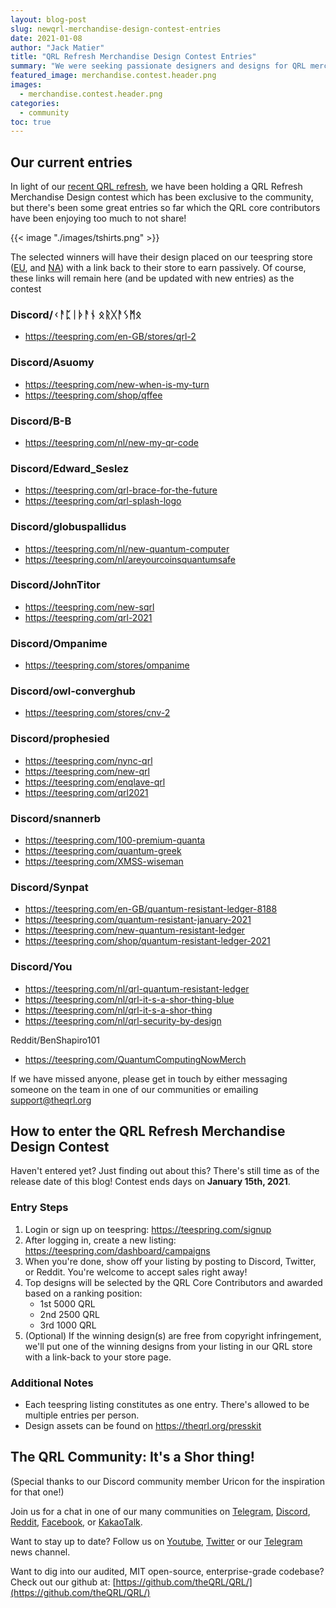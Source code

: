 ```yaml
---
layout: blog-post
slug: newqrl-merchandise-design-contest-entries
date: 2021-01-08
author: "Jack Matier"
title: "QRL Refresh Merchandise Design Contest Entries"
summary: "We were seeking passionate designers and designs for QRL merchandise and passion was delivered!"
featured_image: merchandise.contest.header.png
images:
  - merchandise.contest.header.png
categories:
  - community
toc: true
---
```


## Our current entries

In light of our [recent QRL refresh](/blog/new-qrl-website-and-logo-refresh-in-celebration-of-nists-approval-of-xmss/), we have been holding a QRL Refresh Merchandise Design contest which has been exclusive to the community, but there's been some great entries so far which the QRL core contributors have been enjoying too much to not share!

{{< image "./images/tshirts.png" >}}

The selected winners will have their design placed on our teespring store ([EU](https://teespring.com/stores/quantum-resistant-ledger-eu), and [NA](https://teespring.com/stores/quantum-resistant-ledger-na)) with a link back to their store to earn passively. Of course, these links will remain here (and be updated with new entries) as the contest 

### Discord/ᚲᚨᛈᛁᚦᚨᚾ ᛟᚱᚷᚨᛊᛗᛟ

- https://teespring.com/en-GB/stores/qrl-2

### Discord/Asuomy

- https://teespring.com/new-when-is-my-turn
- https://teespring.com/shop/qffee

### Discord/B-B

- https://teespring.com/nl/new-my-qr-code

### Discord/Edward_Seslez

- https://teespring.com/qrl-brace-for-the-future
- https://teespring.com/qrl-splash-logo

### Discord/globuspallidus

- https://teespring.com/nl/new-quantum-computer
- https://teespring.com/nl/areyourcoinsquantumsafe

### Discord/JohnTitor

- https://teespring.com/new-sqrl
- https://teespring.com/qrl-2021

### Discord/Ompanime

- https://teespring.com/stores/ompanime

### Discord/owl-converghub

- https://teespring.com/stores/cnv-2

### Discord/prophesied

- https://teespring.com/nync-qrl
- https://teespring.com/new-qrl
- https://teespring.com/enqlave-qrl
- https://teespring.com/qrl2021

### Discord/snannerb

- https://teespring.com/100-premium-quanta
- https://teespring.com/quantum-greek
- https://teespring.com/XMSS-wiseman

### Discord/Synpat

- https://teespring.com/en-GB/quantum-resistant-ledger-8188
- https://teespring.com/quantum-resistant-january-2021
- https://teespring.com/new-quantum-resistant-ledger
- https://teespring.com/shop/quantum-resistant-ledger-2021

### Discord/You 

- https://teespring.com/nl/qrl-quantum-resistant-ledger
- https://teespring.com/nl/qrl-it-s-a-shor-thing-blue
- https://teespring.com/nl/qrl-it-s-a-shor-thing
- https://teespring.com/nl/qrl-security-by-design

Reddit/BenShapiro101
- https://teespring.com/QuantumComputingNowMerch

If we have missed anyone, please get in touch by either messaging someone on the team in one of our communities or emailing support@theqrl.org

## How to enter the QRL Refresh Merchandise Design Contest

Haven't entered yet? Just finding out about this? There's still time as of the release date of this blog! Contest ends days on **January 15th, 2021**.

### Entry Steps

1. Login or sign up on teespring: <https://teespring.com/signup>
2. After logging in, create a new listing: <https://teespring.com/dashboard/campaigns>
3. When you're done, show off your listing by posting to Discord, Twitter, or Reddit. You're welcome to accept sales right away!
4. Top designs will be selected by the QRL Core Contributors and awarded based on a ranking position:
	- 1st 5000 QRL
	- 2nd 2500 QRL
	- 3rd 1000 QRL
5. (Optional) If the winning design(s) are free from copyright infringement, we'll put one of the winning designs from your listing in our QRL store with a link-back to your store page.

### Additional Notes

- Each teespring listing constitutes as one entry. There's allowed to be multiple entries per person. 
- Design assets can be found on <https://theqrl.org/presskit>

## The QRL Community: It's a Shor thing!

(Special thanks to our Discord community member Uricon for the inspiration for that one!)

Join us for a chat in one of our many communities on [Telegram](https://t.me/QRLedgerOfficial), [Discord](/discord), [Reddit](https://www.reddit.com/r/qrl), [Facebook](https://www.facebook.com/theqrl/), or [KakaoTalk](https://open.kakao.com/o/gffKNhWb). 

Want to stay up to date? Follow us on [Youtube](https://www.youtube.com/c/QRLedger), [Twitter](https://twitter.com/qrledger) or our [Telegram](https://t.me/TheQRLedger) news channel.

Want to dig into our audited, MIT open-source, enterprise-grade codebase? Check out our github at: [https://github.com/theQRL/QRL/](https://github.com/theQRL/QRL/)